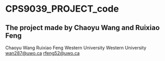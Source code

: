 # CPS9039_PROJECT_code



## The project made by Chaoyu Wang and Ruixiao Feng

Chaoyu Wang               Ruixiao Feng
Western University        Western University
wan287@uwo.ca             rfeng52@uwo.ca
